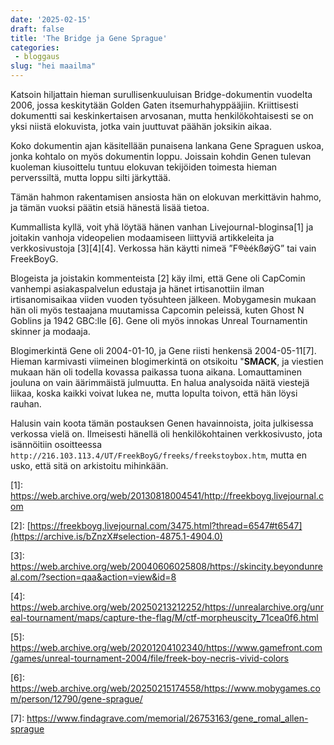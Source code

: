 ```yaml
---
date: '2025-02-15'
draft: false
title: 'The Bridge ja Gene Sprague'
categories:
 - bloggaus
slug: "hei maailma"
---
```


Katsoin hiljattain hieman surullisenkuuluisan Bridge-dokumentin vuodelta 2006, jossa keskitytään Golden Gaten itsemurhahyppääjiin. Kriittisesti dokumentti sai keskinkertaisen arvosanan, mutta henkilökohtaisesti se on yksi niistä elokuvista, jotka vain juuttuvat päähän joksikin aikaa.

Koko dokumentin ajan käsitellään punaisena lankana Gene Spraguen uskoa, jonka kohtalo on myös dokumentin loppu. Joissain kohdin Genen tulevan kuoleman kiusoittelu tuntuu elokuvan tekijöiden toimesta hieman perverssiltä, mutta loppu silti järkyttää.


Tämän hahmon rakentamisen ansiosta hän on elokuvan merkittävin hahmo, ja tämän vuoksi päätin etsiä hänestä lisää tietoa.

Kummallista kyllä, voit yhä löytää hänen vanhan Livejournal-bloginsa\[1\] ja joitakin vanhoja videopelien modaamiseen liittyviä artikkeleita ja verkkosivustoja \[3\]\[4\]\[4\]. Verkossa hän käytti nimeä ”F®èékßøÿG” tai vain FreekBoyG.


Blogeista ja joistakin kommenteista \[2\] käy ilmi, että Gene oli CapComin vanhempi asiakaspalvelun edustaja ja hänet irtisanottiin ilman irtisanomisaikaa viiden vuoden työsuhteen jälkeen. Mobygamesin mukaan hän oli myös testaajana muutamissa Capcomin peleissä, kuten Ghost N Goblins ja 1942 GBC:lle \[6\]. Gene oli myös innokas Unreal Tournamentin skinner ja modaaja.

Blogimerkintä Gene oli 2004-01-10, ja Gene riisti henkensä 2004-05-11\[7\]. Hieman karmivasti viimeinen blogimerkintä on otsikoitu "**SMACK**, ja viestien mukaan hän oli todella kovassa paikassa tuona aikana. Lomauttaminen jouluna on vain äärimmäistä julmuutta. En halua analysoida näitä viestejä liikaa, koska kaikki voivat lukea ne, mutta lopulta toivon, että hän löysi rauhan.

Halusin vain koota tämän postauksen Genen havainnoista, joita julkisessa verkossa vielä on. Ilmeisesti hänellä oli henkilökohtainen verkkosivusto, jota isännöitiin osoitteessa `http://216.103.113.4/UT/FreekBoyG/freeks/freekstoybox.htm`, mutta en usko, että sitä on arkistoitu mihinkään.

\[1\]: https://web.archive.org/web/20130818004541/http://freekboyg.livejournal.com

\[2\]: [https://freekboyg.livejournal.com/3475.html?thread=6547#t6547](https://archive.is/bZnzX#selection-4875.1-4904.0)

\[3\]: https://web.archive.org/web/20040606025808/https://skincity.beyondunreal.com/?section=qaa&action=view&id=8

\[4\]: https://web.archive.org/web/20250213212252/https://unrealarchive.org/unreal-tournament/maps/capture-the-flag/M/ctf-morpheuscity_71cea0f6.html

\[5\]: https://web.archive.org/web/20201204102340/https://www.gamefront.com/games/unreal-tournament-2004/file/freek-boy-necris-vivid-colors

\[6\]: https://web.archive.org/web/20250215174558/https://www.mobygames.com/person/12790/gene-sprague/

\[7\]: https://www.findagrave.com/memorial/26753163/gene_romal_allen-sprague
